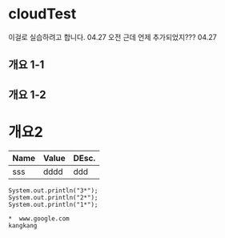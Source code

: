 # cloudTest
이걸로 실습하려고 합니다.  04.27 오전
근데 언제 추가되었지???    04.27 

## 개요 1-1
## 개요 1-2
# 개요2
Name   | Value | DEsc.
-------|-------|------
sss    | dddd  | ddd

```
System.out.println("3*");
System.out.println("2*");
System.out.println("1*");

*  www.google.com
kangkang
